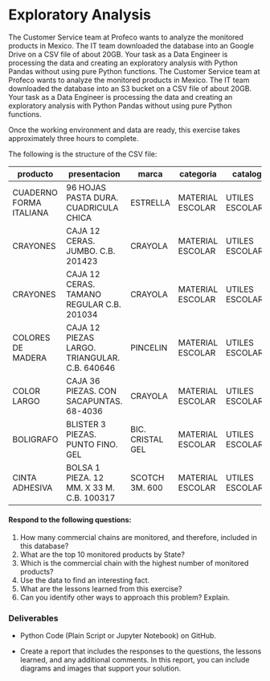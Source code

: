 # Exploratory Analysis

The Customer Service team at Profeco wants to analyze the monitored products in Mexico. The IT team downloaded the database into an Google Drive on a CSV file of about 20GB. Your task as a Data Engineer is processing the data and creating an exploratory analysis with Python Pandas without using pure Python functions.
The Customer Service team at Profeco wants to analyze the monitored products in Mexico. The IT team downloaded the database into an S3 bucket on a CSV file of about 20GB. Your task as a Data Engineer is processing the data and creating an exploratory analysis with Python Pandas without using pure Python functions.

Once the working environment and data are ready, this exercise takes approximately three hours to complete.

The following is the structure of the CSV file:
<br>


| producto                | presentacion                                  | marca            | categoria        | catalogo         | precio | fechaRegistro      | cadenaComercial    | giro       | nombreComercial                         | direccion                             | estado           | municipio | latitud  | longitud   |
| ------------------------- | ----------------------------------------------- | ------------------ | ------------------ | ------------------ | -------- | -------------------- | -------------------- | ------------ | ----------------------------------------- | --------------------------------------- | ------------------ | ----------- | ---------- | ------------ |
| CUADERNO FORMA ITALIANA | 96 HOJAS PASTA DURA. CUADRICULA CHICA         | ESTRELLA         | MATERIAL ESCOLAR | UTILES ESCOLARES | 25.9   | 2011-05-18 0:00:00 | ABASTECEDORA LUMEN | PAPELERIAS | ABASTECEDORA LUMEN SUCURSAL VILLA COAPA | CANNES No. 6 ESQ. CANAL DE MIRAMONTES | DISTRITO FEDERAL | TLALPAN   | 19.29699 | -99.125417 |
| CRAYONES                | CAJA 12 CERAS. JUMBO. C.B. 201423             | CRAYOLA          | MATERIAL ESCOLAR | UTILES ESCOLARES | 27.5   | 2011-05-18 0:00:00 | ABASTECEDORA LUMEN | PAPELERIAS | ABASTECEDORA LUMEN SUCURSAL VILLA COAPA | CANNES No. 6 ESQ. CANAL DE MIRAMONTES | DISTRITO FEDERAL | TLALPAN   | 19.29699 | -99.125417 |
| CRAYONES                | CAJA 12 CERAS. TAMANO REGULAR C.B. 201034     | CRAYOLA          | MATERIAL ESCOLAR | UTILES ESCOLARES | 13.9   | 2011-05-18 0:00:00 | ABASTECEDORA LUMEN | PAPELERIAS | ABASTECEDORA LUMEN SUCURSAL VILLA COAPA | CANNES No. 6 ESQ. CANAL DE MIRAMONTES | DISTRITO FEDERAL | TLALPAN   | 19.29699 | -99.125417 |
| COLORES DE MADERA       | CAJA 12 PIEZAS LARGO. TRIANGULAR. C.B. 640646 | PINCELIN         | MATERIAL ESCOLAR | UTILES ESCOLARES | 46.9   | 2011-05-18 0:00:00 | ABASTECEDORA LUMEN | PAPELERIAS | ABASTECEDORA LUMEN SUCURSAL VILLA COAPA | CANNES No. 6 ESQ. CANAL DE MIRAMONTES | DISTRITO FEDERAL | TLALPAN   | 19.29699 | -99.125417 |
| COLOR LARGO             | CAJA 36 PIEZAS. CON SACAPUNTAS. 68-4036       | CRAYOLA          | MATERIAL ESCOLAR | UTILES ESCOLARES | 115    | 2011-05-18 0:00:00 | ABASTECEDORA LUMEN | PAPELERIAS | ABASTECEDORA LUMEN SUCURSAL VILLA COAPA | CANNES No. 6 ESQ. CANAL DE MIRAMONTES | DISTRITO FEDERAL | TLALPAN   | 19.29699 | -99.125417 |
| BOLIGRAFO               | BLISTER 3 PIEZAS. PUNTO FINO. GEL             | BIC. CRISTAL GEL | MATERIAL ESCOLAR | UTILES ESCOLARES | 32.5   | 2011-05-18 0:00:00 | ABASTECEDORA LUMEN | PAPELERIAS | ABASTECEDORA LUMEN SUCURSAL VILLA COAPA | CANNES No. 6 ESQ. CANAL DE MIRAMONTES | DISTRITO FEDERAL | TLALPAN   | 19.29699 | -99.125417 |
| CINTA ADHESIVA          | BOLSA 1 PIEZA. 12 MM. X 33 M. C.B. 100317     | SCOTCH 3M. 600   | MATERIAL ESCOLAR | UTILES ESCOLARES | 9      | 2011-05-18 0:00:00 | ABASTECEDORA LUMEN | PAPELERIAS | ABASTECEDORA LUMEN SUCURSAL VILLA COAPA | CANNES No. 6 ESQ. CANAL DE MIRAMONTES | DISTRITO FEDERAL | TLALPAN   | 19.29699 | -99.125417 |

#### **Respond to the following questions:**

1. How many commercial chains are monitored, and therefore, included in this database?
2. What are the top 10 monitored products by State?
3. Which is the commercial chain with the highest number of monitored products?
4. Use the data to find an interesting fact.
5. What are the lessons learned from this exercise?
6. Can you identify other ways to approach this problem? Explain.

### Deliverables

* Python Code (Plain Script or Jupyter Notebook) on GitHub.

* Create a report that includes the responses to the questions, the lessons learned, and any additional comments. In this report, you can include diagrams and images that support your solution.
